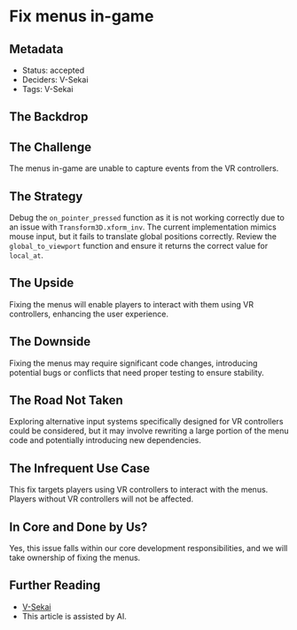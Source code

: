 # Fix menus in-game

## Metadata

- Status: accepted
- Deciders: V-Sekai
- Tags: V-Sekai

## The Backdrop

## The Challenge

The menus in-game are unable to capture events from the VR controllers.

## The Strategy

Debug the `on_pointer_pressed` function as it is not working correctly due to an issue with `Transform3D.xform_inv`. The current implementation mimics mouse input, but it fails to translate global positions correctly. Review the `global_to_viewport` function and ensure it returns the correct value for `local_at`.

## The Upside

Fixing the menus will enable players to interact with them using VR controllers, enhancing the user experience.

## The Downside

Fixing the menus may require significant code changes, introducing potential bugs or conflicts that need proper testing to ensure stability.

## The Road Not Taken

Exploring alternative input systems specifically designed for VR controllers could be considered, but it may involve rewriting a large portion of the menu code and potentially introducing new dependencies.

## The Infrequent Use Case

This fix targets players using VR controllers to interact with the menus. Players without VR controllers will not be affected.

## In Core and Done by Us?

Yes, this issue falls within our core development responsibilities, and we will take ownership of fixing the menus.

## Further Reading

- [V-Sekai](https://v-sekai.org/)
- This article is assisted by AI.
